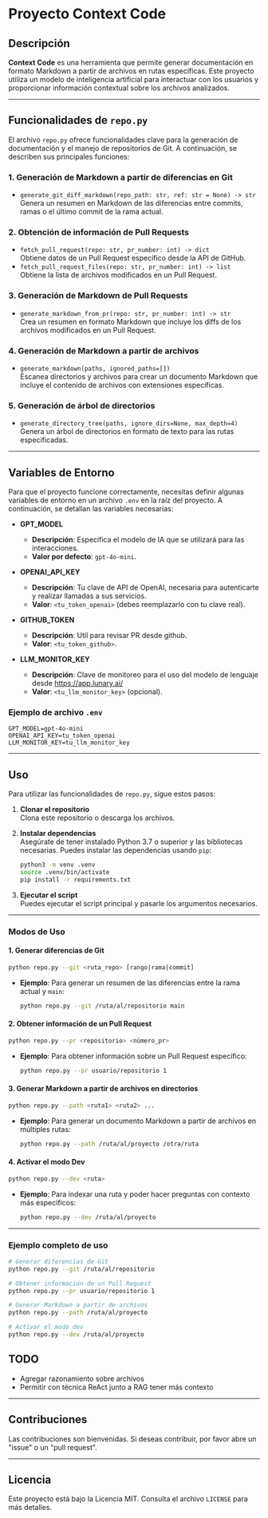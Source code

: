 # Proyecto Context Code

## Descripción

**Context Code** es una herramienta que permite generar documentación en formato Markdown a partir de archivos en rutas específicas. Este proyecto utiliza un modelo de inteligencia artificial para interactuar con los usuarios y proporcionar información contextual sobre los archivos analizados.

---

## Funcionalidades de `repo.py`

El archivo `repo.py` ofrece funcionalidades clave para la generación de documentación y el manejo de repositorios de Git. A continuación, se describen sus principales funciones:

### 1. Generación de Markdown a partir de diferencias en Git

- `generate_git_diff_markdown(repo_path: str, ref: str = None) -> str`  
  Genera un resumen en Markdown de las diferencias entre commits, ramas o el último commit de la rama actual.

### 2. Obtención de información de Pull Requests

- `fetch_pull_request(repo: str, pr_number: int) -> dict`  
  Obtiene datos de un Pull Request específico desde la API de GitHub.
- `fetch_pull_request_files(repo: str, pr_number: int) -> list`  
  Obtiene la lista de archivos modificados en un Pull Request.

### 3. Generación de Markdown de Pull Requests

- `generate_markdown_from_pr(repo: str, pr_number: int) -> str`  
  Crea un resumen en formato Markdown que incluye los diffs de los archivos modificados en un Pull Request.

### 4. Generación de Markdown a partir de archivos

- `generate_markdown(paths, ignored_paths=[])`  
  Escanea directorios y archivos para crear un documento Markdown que incluye el contenido de archivos con extensiones específicas.

### 5. Generación de árbol de directorios

- `generate_directory_tree(paths, ignore_dirs=None, max_depth=4)`  
  Genera un árbol de directorios en formato de texto para las rutas especificadas.

---

## Variables de Entorno

Para que el proyecto funcione correctamente, necesitas definir algunas variables de entorno en un archivo `.env` en la raíz del proyecto. A continuación, se detallan las variables necesarias:

- **GPT_MODEL**

  - **Descripción**: Especifica el modelo de IA que se utilizará para las interacciones.
  - **Valor por defecto**: `gpt-4o-mini`.

- **OPENAI_API_KEY**

  - **Descripción**: Tu clave de API de OpenAI, necesaria para autenticarte y realizar llamadas a sus servicios.
  - **Valor**: `<tu_token_openai>` (debes reemplazarlo con tu clave real).

- **GITHUB_TOKEN**

  - **Descripción**: Util para revisar PR desde github.
  - **Valor**: `<tu_token_github>`.

- **LLM_MONITOR_KEY**
  - **Descripción**: Clave de monitoreo para el uso del modelo de lenguaje desde https://app.lunary.ai/
  - **Valor**: `<tu_llm_monitor_key>` (opcional).

### Ejemplo de archivo `.env`

```plaintext
GPT_MODEL=gpt-4o-mini
OPENAI_API_KEY=tu_token_openai
LLM_MONITOR_KEY=tu_llm_monitor_key
```

---

## Uso

Para utilizar las funcionalidades de `repo.py`, sigue estos pasos:

1. **Clonar el repositorio**  
   Clona este repositorio o descarga los archivos.

2. **Instalar dependencias**  
   Asegúrate de tener instalado Python 3.7 o superior y las bibliotecas necesarias. Puedes instalar las dependencias usando `pip`:

   ```bash
   python3 -m venv .venv
   source .venv/bin/activate
   pip install -r requirements.txt
   ```

3. **Ejecutar el script**  
   Puedes ejecutar el script principal y pasarle los argumentos necesarios.

---

### Modos de Uso

#### 1. Generar diferencias de Git

```bash
python repo.py --git <ruta_repo> [rango|rama|commit]
```

- **Ejemplo**: Para generar un resumen de las diferencias entre la rama actual y `main`:
  ```bash
  python repo.py --git /ruta/al/repositorio main
  ```

#### 2. Obtener información de un Pull Request

```bash
python repo.py --pr <repositorio> <número_pr>
```

- **Ejemplo**: Para obtener información sobre un Pull Request específico:
  ```bash
  python repo.py --pr usuario/repositorio 1
  ```

#### 3. Generar Markdown a partir de archivos en directorios

```bash
python repo.py --path <ruta1> <ruta2> ...
```

- **Ejemplo**: Para generar un documento Markdown a partir de archivos en múltiples rutas:
  ```bash
  python repo.py --path /ruta/al/proyecto /otra/ruta
  ```

#### 4. Activar el modo Dev

```bash
python repo.py --dev <ruta>
```

- **Ejemplo**: Para indexar una ruta y poder hacer preguntas con contexto más especificos:
  ```bash
  python repo.py --dev /ruta/al/proyecto
  ```

---

### Ejemplo completo de uso

```bash
# Generar diferencias de Git
python repo.py --git /ruta/al/repositorio

# Obtener información de un Pull Request
python repo.py --pr usuario/repositorio 1

# Generar Markdown a partir de archivos
python repo.py --path /ruta/al/proyecto

# Activar el modo dev
python repo.py --dev /ruta/al/proyecto
```

## TODO

- Agregar razonamiento sobre archivos
- Permitir con técnica ReAct junto a RAG tener más contexto

---

## Contribuciones

Las contribuciones son bienvenidas. Si deseas contribuir, por favor abre un "issue" o un "pull request".

---

## Licencia

Este proyecto está bajo la Licencia MIT. Consulta el archivo `LICENSE` para más detalles.
